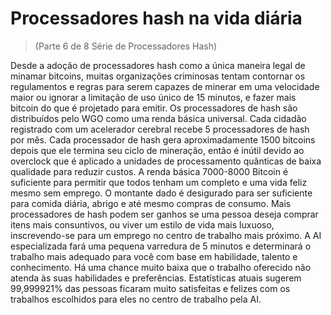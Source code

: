 # Processadores hash na vida diária
> (Parte 6 de 8 Série de Processadores Hash)

Desde a adoção de processadores hash como a única maneira legal de minamar bitcoins, muitas organizações criminosas tentam contornar os regulamentos e regras para serem capazes de minerar em uma velocidade maior ou ignorar a limitação de uso único de 15 minutos, e fazer mais bitcoin do que é projetado para emitir. Os processadores de hash são distribuídos pelo WGO como uma renda básica universal. Cada cidadão registrado com um acelerador cerebral recebe 5 processadores de hash por mês. Cada processador de hash gera aproximadamente 1500 bitcoins depois que ele termina seu ciclo de mineração, então é inútil devido ao overclock que é aplicado a unidades de processamento quânticas de baixa qualidade para reduzir custos. A renda básica 7000-8000 Bitcoin é suficiente para permitir que todos tenham um completo e uma vida feliz mesmo sem emprego. O montante dado é desigurado para ser suficiente para comida diária, abrigo e até mesmo compras de consumo. Mais processadores de hash podem ser ganhos se uma pessoa deseja comprar itens mais consuntivos, ou viver um estilo de vida mais luxuoso, inscrevendo-se para um emprego no centro de trabalho mais próximo. A AI especializada fará uma pequena varredura de 5 minutos e determinará o trabalho mais adequado para você com base em habilidade, talento e conhecimento. Há uma chance muito baixa que o trabalho oferecido não atenda às suas habilidades e preferências. Estatísticas atuais sugerem 99,999921% das pessoas ficaram muito satisfeitas e felizes com os trabalhos escolhidos para eles no centro de trabalho pela AI.